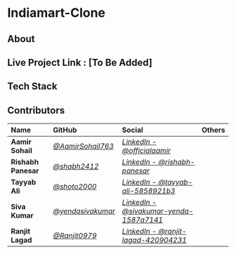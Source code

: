 # Indiamart-Clone

## About

## Live Project Link : [To Be Added]

## Tech Stack

## Contributors

| Name | GitHub | Social | Others |
|:---- |:------ |:------ |:-|
|**Aamir Sohail**|[*@AamirSohail763*](https://github.com/AamirSohail763)|[*LinkedIn - @officialaamir*](https://www.linkedin.com/in/officialaamir/) | |
|**Rishabh Panesar**|[*@shabh2412*](https://github.com/shabh2412)| [*LinkedIn - @rishabh-panesar*](https://www.linkedin.com/in/rishabh-panesar/) | |
|**Tayyab Ali**|[*@shoto2000*](https://github.com/shoto2000)|[*LinkedIn - @tayyab-ali-5858921b3*](https://www.linkedin.com/in/tayyab-ali-5858921b3/) | |
|**Siva Kumar**|[*@yendasivakumar*](https://github.com/yendasivakumar)|[*LinkedIn - @sivakumar-yenda-1587a7141*](https://www.linkedin.com/in/sivakumar-yenda-1587a7141/) | |
|**Ranjit Lagad**|[*@Ranjit0979*](https://github.com/Ranjit0979)|[*LinkedIn - @ranjit-lagad-420904231*](https://www.linkedin.com/in/ranjit-lagad-420904231/) | |
